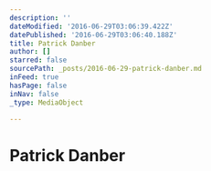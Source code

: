 ```yaml
---
description: ''
dateModified: '2016-06-29T03:06:39.422Z'
datePublished: '2016-06-29T03:06:40.188Z'
title: Patrick Danber
author: []
starred: false
sourcePath: _posts/2016-06-29-patrick-danber.md
inFeed: true
hasPage: false
inNav: false
_type: MediaObject

---
```

# Patrick Danber